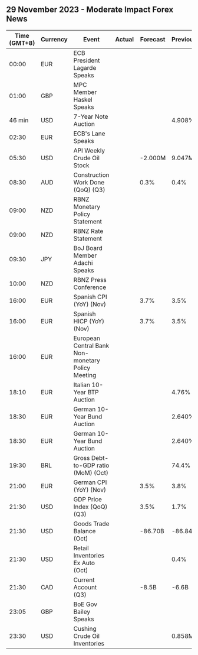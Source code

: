 ## 29 November 2023 - Moderate Impact Forex News

| Time (GMT+8) | Currency | Event | Actual | Forecast | Previous |
|------|----------|-------|--------|----------|----------|
| 00:00 | EUR | ECB President Lagarde Speaks |  |  |  |
| 01:00 | GBP | MPC Member Haskel Speaks |  |  |  |
| 46 min | USD | 7-Year Note Auction |  |  | 4.908% |
| 02:30 | EUR | ECB's Lane Speaks |  |  |  |
| 05:30 | USD | API Weekly Crude Oil Stock |  | -2.000M | 9.047M |
| 08:30 | AUD | Construction Work Done (QoQ) (Q3) |  | 0.3% | 0.4% |
| 09:00 | NZD | RBNZ Monetary Policy Statement |  |  |  |
| 09:00 | NZD | RBNZ Rate Statement |  |  |  |
| 09:30 | JPY | BoJ Board Member Adachi Speaks |  |  |  |
| 10:00 | NZD | RBNZ Press Conference |  |  |  |
| 16:00 | EUR | Spanish CPI (YoY) (Nov) |  | 3.7% | 3.5% |
| 16:00 | EUR | Spanish HICP (YoY) (Nov) |  | 3.7% | 3.5% |
| 16:00 | EUR | European Central Bank Non-monetary Policy Meeting |  |  |  |
| 18:10 | EUR | Italian 10-Year BTP Auction |  |  | 4.76% |
| 18:30 | EUR | German 10-Year Bund Auction |  |  | 2.640% |
| 18:30 | EUR | German 10-Year Bund Auction |  |  | 2.640% |
| 19:30 | BRL | Gross Debt-to-GDP ratio (MoM) (Oct) |  |  | 74.4% |
| 21:00 | EUR | German CPI (YoY) (Nov) |  | 3.5% | 3.8% |
| 21:30 | USD | GDP Price Index (QoQ) (Q3) |  | 3.5% | 1.7% |
| 21:30 | USD | Goods Trade Balance (Oct) |  | -86.70B | -86.84B |
| 21:30 | USD | Retail Inventories Ex Auto (Oct) |  |  | 0.4% |
| 21:30 | CAD | Current Account (Q3) |  | -8.5B | -6.6B |
| 23:05 | GBP | BoE Gov Bailey Speaks |  |  |  |
| 23:30 | USD | Cushing Crude Oil Inventories |  |  | 0.858M |
